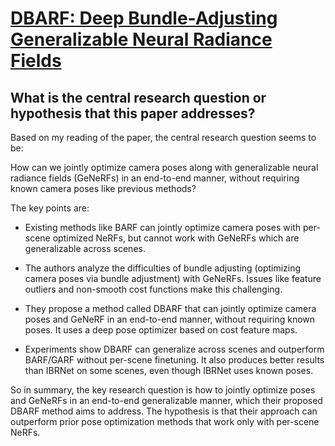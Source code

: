# [DBARF: Deep Bundle-Adjusting Generalizable Neural Radiance Fields](https://arxiv.org/abs/2303.14478)

## What is the central research question or hypothesis that this paper addresses?

 Based on my reading of the paper, the central research question seems to be:

How can we jointly optimize camera poses along with generalizable neural radiance fields (GeNeRFs) in an end-to-end manner, without requiring known camera poses like previous methods?

The key points are:

- Existing methods like BARF can jointly optimize camera poses with per-scene optimized NeRFs, but cannot work with GeNeRFs which are generalizable across scenes. 

- The authors analyze the difficulties of bundle adjusting (optimizing camera poses via bundle adjustment) with GeNeRFs. Issues like feature outliers and non-smooth cost functions make this challenging.

- They propose a method called DBARF that can jointly optimize camera poses and GeNeRF in an end-to-end manner, without requiring known poses. It uses a deep pose optimizer based on cost feature maps.

- Experiments show DBARF can generalize across scenes and outperform BARF/GARF without per-scene finetuning. It also produces better results than IBRNet on some scenes, even though IBRNet uses known poses.

So in summary, the key research question is how to jointly optimize poses and GeNeRFs in an end-to-end generalizable manner, which their proposed DBARF method aims to address. The hypothesis is that their approach can outperform prior pose optimization methods that work only with per-scene NeRFs.
